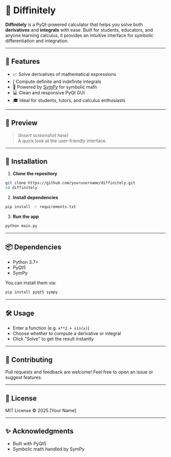 # 🧮 Diffinitely

**Diffinitely** is a PyQt-powered calculator that helps you solve both **derivatives** and **integrals** with ease. Built for students, educators, and anyone learning calculus, it provides an intuitive interface for symbolic differentiation and integration.

---

## 🚀 Features

- 📈 Solve derivatives of mathematical expressions
- ∫ Compute definite and indefinite integrals
- 🧠 Powered by [SymPy](https://www.sympy.org/) for symbolic math
- 💻 Clean and responsive PyQt GUI
- 🎓 Ideal for students, tutors, and calculus enthusiasts

---

## 📸 Preview

> *(Insert screenshot here)*  
> A quick look at the user-friendly interface.

---

## 🔧 Installation

1. **Clone the repository**
```bash
git clone https://github.com/yourusername/diffinitely.git
cd diffinitely
```

2. **Install dependencies**
```bash
pip install -r requirements.txt
```

3. **Run the app**
```bash
python main.py
```

---

## 📦 Dependencies

- Python 3.7+
- PyQt5
- SymPy

You can install them via:

```bash
pip install pyqt5 sympy
```

---

## 🛠 Usage

- Enter a function (e.g. `x**2 + sin(x)`)
- Choose whether to compute a derivative or integral
- Click "Solve" to get the result instantly

---

## 🤝 Contributing

Pull requests and feedback are welcome! Feel free to open an issue or suggest features.

---

## 📄 License

MIT License © 2025 [Your Name]

---

## ✨ Acknowledgments

- Built with PyQt5
- Symbolic math handled by SymPy
```
